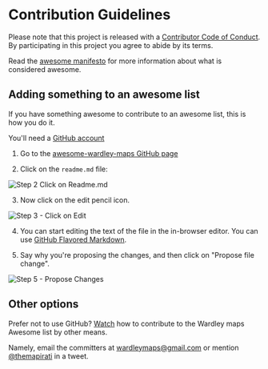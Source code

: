 # Contribution Guidelines

Please note that this project is released with a [Contributor Code of Conduct](https://wardley-maps-community.github.io/awesome-wardley-maps/code-of-conduct). By participating in this project you agree to abide by its terms.

Read the [awesome manifesto](https://github.com/sindresorhus/awesome/blob/main/awesome.md) for more information about what is considered awesome.

## Adding something to an awesome list

If you have something awesome to contribute to an awesome list, this is how you do it.

You'll need a [GitHub account](https://github.com/join)

1. Go to the [awesome-wardley-maps GitHub page](https://github.com/wardley-maps-community/awesome-wardley-maps)

2. Click on the `readme.md` file:


![Step 2 Click on Readme.md](media/click-readme.md.jpg)


3. Now click on the edit pencil icon.


![Step 3 - Click on Edit](media/click-edit-pencil-icon.jpg)


4. You can start editing the text of the file in the in-browser editor. You can use [GitHub Flavored Markdown](https://help.github.com/articles/github-flavored-markdown/).


5. Say why you're proposing the changes, and then click on "Propose file change".


![Step 5 - Propose Changes](https://cloud.githubusercontent.com/assets/170270/9402937/7dd0652a-480c-11e5-9138-bd14244593d5.png)


## Other options

Prefer not to use GitHub? [Watch](https://www.youtube.com/watch?v=w79iCl0nLuY) how to contribute to the Wardley maps Awesome list by other means.

Namely, email the committers at wardleymaps@gmail.com or mention [@themapirati](https://twitter.com/themapirati) in a tweet.
